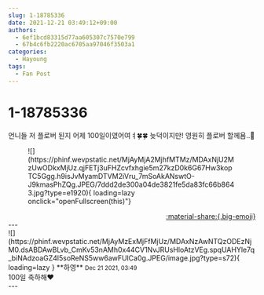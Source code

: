 ```yaml
---
slug: 1-18785336
date: 2021-12-21 03:49:12+09:00
authors:
  - 6ef1bcd83315d77aa605307c7570e799
  - 67b4c6fb2220ac6705aa97046f3503a1
categories:
  - Hayoung
tags:
  - Fan Post
---
```


# 1-18785336

<div class="post-container" markdown="1">
<div class="content-container md-sidebar__scrollwrap" markdown="1">

언니들 저 플로버 된지 어제 100일이였어여ㅕ🍀🍀 늦덕이지만! 영원히 플로버 할께욤..💛 
<figure markdown="1">
![](https://phinf.wevpstatic.net/MjAyMjA2MjhfMTMz/MDAxNjU2MzUwODkxMjUz.qjFETj3uFHZcvfxhgie5m27kzD0k6G67Hw3kopTC5Ggg.h9isJvMyamDTVM2iVru_7mSoAkANswtO-J9kmasPhZQg.JPEG/7ddd2de300a04de3821fe5da83fc66b8643.jpg?type=e1920){ loading=lazy onclick="openFullscreen(this)"}
</figure>


</div>
</div>

<div style="text-align: right;" markdown="1">
<a href="https://weverse.io/fromis9/fanpost/1-18785336" style="text-align: right;">:material-share:{.big-emoji}</a>
</div>
---

<div class="comments-container md-sidebar__scrollwrap" markdown="1">
<div class="comment" markdown="1">
<div class='id-container' markdown="1">
![](https://phinf.wevpstatic.net/MjAyMzExMjFfMjUz/MDAxNzAwNTQzODEzNjM0.dsABDAwBLvb_CmKv53nAMh0x44CV1NvJRUsHloAtzVEg.spqUAHYle7q_biNAdzoaGZ4l5soReNS5ww6awFUlCa0g.JPEG/image.jpg?type=s72){ loading=lazy }
**<span class="artist">하영</span>** <small>Dec 21 2021, 03:49</small><br>
</div>
<div class='comment-body' markdown="1">
100일 축하해♥️
</div>
</div>
</div>
---
